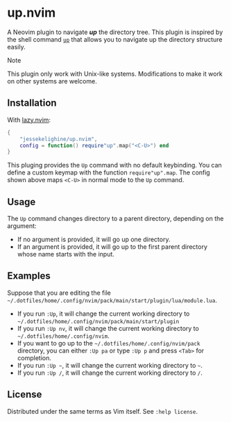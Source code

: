 # up.nvim

A Neovim plugin to navigate ***up*** the directory tree. This plugin is inspired
by the shell command [`up`](https://github.com/shannonmoeller/up) that allows
you to navigate up the directory structure easily.

> [!NOTE]
> This plugin only work with Unix-like systems. Modifications to make it
> work on other systems are welcome.

## Installation

With [lazy.nvim](https://github.com/folke/lazy.nvim):

```lua
{
    "jessekelighine/up.nvim",
    config = function() require"up".map("<C-U>") end
}
```

This pluging provides the `Up` command with no default keybinding. You can
define a custom keymap with the function `require"up".map`. The config shown
above maps `<C-U>` in normal mode to the `Up` command.

## Usage

The `Up` command changes directory to a parent directory, depending on the argument:

- If no argument is provided, it will go up one directory.
- If an argument is provided, it will go up to the first parent directory whose name starts with the input.

## Examples

Suppose that you are editing the file `~/.dotfiles/home/.config/nvim/pack/main/start/plugin/lua/module.lua`.

- If you run `:Up`, it will change the current working directory to `~/.dotfiles/home/.config/nvim/pack/main/start/plugin`
- If you run `:Up nv`, it will change the current working directory to `~/.dotfiles/home/.config/nvim`.
- If you want to go up to the `~/.dotfiles/home/.config/nvim/pack` directory,
  you can either `:Up pa` or type `:Up p` and press `<Tab>` for completion.
- If you run `:Up ~`, it will change the current working directory to `~`.
- If you run `:Up /`, it will change the current working directory to `/`.

## License

Distributed under the same terms as Vim itself. See `:help license`.
